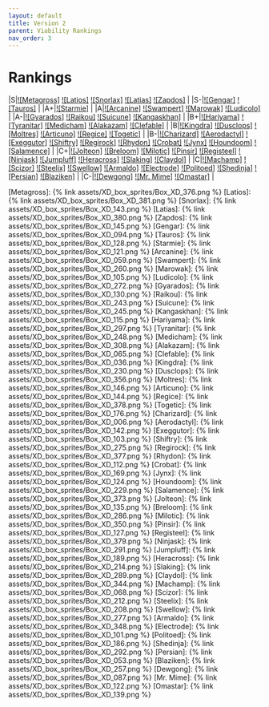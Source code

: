 ```yaml
---
layout: default
title: Version 2
parent: Viability Rankings
nav_order: 3
---
```


# Rankings

|S|[![Metagross]](https://bulbapedia.bulbagarden.net/wiki/Metagross_(Pok%C3%A9mon)) [![Latios]](https://bulbapedia.bulbagarden.net/wiki/Latios_(Pok%C3%A9mon)) [![Snorlax]](https://bulbapedia.bulbagarden.net/wiki/Snorlax_(Pok%C3%A9mon)) [![Latias]](https://bulbapedia.bulbagarden.net/wiki/Latias_(Pok%C3%A9mon)) [![Zapdos]](https://bulbapedia.bulbagarden.net/wiki/Zapdos_(Pok%C3%A9mon)) |
|S-|[![Gengar]](https://bulbapedia.bulbagarden.net/wiki/Gengar_(Pok%C3%A9mon)) [![Tauros]](https://bulbapedia.bulbagarden.net/wiki/Tauros_(Pok%C3%A9mon)) |
|A+|[![Starmie]](https://bulbapedia.bulbagarden.net/wiki/Starmie_(Pok%C3%A9mon)) |
|A|[![Arcanine]](https://bulbapedia.bulbagarden.net/wiki/Arcanine_(Pok%C3%A9mon)) [![Swampert]](https://bulbapedia.bulbagarden.net/wiki/Swampert_(Pok%C3%A9mon)) [![Marowak]](https://bulbapedia.bulbagarden.net/wiki/Marowak_(Pok%C3%A9mon)) [![Ludicolo]](https://bulbapedia.bulbagarden.net/wiki/Ludicolo_(Pok%C3%A9mon)) |
|A-|[![Gyarados]](https://bulbapedia.bulbagarden.net/wiki/Gyarados_(Pok%C3%A9mon)) [![Raikou]](https://bulbapedia.bulbagarden.net/wiki/Raikou_(Pok%C3%A9mon)) [![Suicune]](https://bulbapedia.bulbagarden.net/wiki/Suicune_(Pok%C3%A9mon)) [![Kangaskhan]](https://bulbapedia.bulbagarden.net/wiki/Kangaskhan_(Pok%C3%A9mon)) |
|B+|[![Hariyama]](https://bulbapedia.bulbagarden.net/wiki/Hariyama_(Pok%C3%A9mon)) [![Tyranitar]](https://bulbapedia.bulbagarden.net/wiki/Tyranitar_(Pok%C3%A9mon)) [![Medicham]](https://bulbapedia.bulbagarden.net/wiki/Medicham_(Pok%C3%A9mon)) [![Alakazam]](https://bulbapedia.bulbagarden.net/wiki/Alakazam_(Pok%C3%A9mon)) [![Clefable]](https://bulbapedia.bulbagarden.net/wiki/Clefable_(Pok%C3%A9mon)) |
|B|[![Kingdra]](https://bulbapedia.bulbagarden.net/wiki/Kingdra_(Pok%C3%A9mon)) [![Dusclops]](https://bulbapedia.bulbagarden.net/wiki/Dusclops_(Pok%C3%A9mon)) [![Moltres]](https://bulbapedia.bulbagarden.net/wiki/Moltres_(Pok%C3%A9mon)) [![Articuno]](https://bulbapedia.bulbagarden.net/wiki/Articuno_(Pok%C3%A9mon)) [![Regice]](https://bulbapedia.bulbagarden.net/wiki/Regice_(Pok%C3%A9mon)) [![Togetic]](https://bulbapedia.bulbagarden.net/wiki/Togetic_(Pok%C3%A9mon)) |
|B-|[![Charizard]](https://bulbapedia.bulbagarden.net/wiki/Charizard_(Pok%C3%A9mon)) [![Aerodactyl]](https://bulbapedia.bulbagarden.net/wiki/Aerodactyl_(Pok%C3%A9mon)) [![Exeggutor]](https://bulbapedia.bulbagarden.net/wiki/Exeggutor_(Pok%C3%A9mon)) [![Shiftry]](https://bulbapedia.bulbagarden.net/wiki/Shiftry_(Pok%C3%A9mon)) [![Regirock]](https://bulbapedia.bulbagarden.net/wiki/Regirock_(Pok%C3%A9mon)) [![Rhydon]](https://bulbapedia.bulbagarden.net/wiki/Rhydon_(Pok%C3%A9mon)) [![Crobat]](https://bulbapedia.bulbagarden.net/wiki/Crobat_(Pok%C3%A9mon)) [![Jynx]](https://bulbapedia.bulbagarden.net/wiki/Jynx_(Pok%C3%A9mon)) [![Houndoom]](https://bulbapedia.bulbagarden.net/wiki/Houndoom_(Pok%C3%A9mon)) [![Salamence]](https://bulbapedia.bulbagarden.net/wiki/Salamence_(Pok%C3%A9mon)) |
|C+|[![Jolteon]](https://bulbapedia.bulbagarden.net/wiki/Jolteon_(Pok%C3%A9mon)) [![Breloom]](https://bulbapedia.bulbagarden.net/wiki/Breloom_(Pok%C3%A9mon)) [![Milotic]](https://bulbapedia.bulbagarden.net/wiki/Milotic_(Pok%C3%A9mon)) [![Pinsir]](https://bulbapedia.bulbagarden.net/wiki/Pinsir_(Pok%C3%A9mon)) [![Registeel]](https://bulbapedia.bulbagarden.net/wiki/Registeel_(Pok%C3%A9mon)) [![Ninjask]](https://bulbapedia.bulbagarden.net/wiki/Ninjask_(Pok%C3%A9mon)) [![Jumpluff]](https://bulbapedia.bulbagarden.net/wiki/Jumpluff_(Pok%C3%A9mon)) [![Heracross]](https://bulbapedia.bulbagarden.net/wiki/Heracross_(Pok%C3%A9mon)) [![Slaking]](https://bulbapedia.bulbagarden.net/wiki/Slaking_(Pok%C3%A9mon)) [![Claydol]](https://bulbapedia.bulbagarden.net/wiki/Claydol_(Pok%C3%A9mon)) |
|C|[![Machamp]](https://bulbapedia.bulbagarden.net/wiki/Machamp_(Pok%C3%A9mon)) [![Scizor]](https://bulbapedia.bulbagarden.net/wiki/Scizor_(Pok%C3%A9mon)) [![Steelix]](https://bulbapedia.bulbagarden.net/wiki/Steelix_(Pok%C3%A9mon)) [![Swellow]](https://bulbapedia.bulbagarden.net/wiki/Swellow_(Pok%C3%A9mon)) [![Armaldo]](https://bulbapedia.bulbagarden.net/wiki/Armaldo_(Pok%C3%A9mon)) [![Electrode]](https://bulbapedia.bulbagarden.net/wiki/Electrode_(Pok%C3%A9mon)) [![Politoed]](https://bulbapedia.bulbagarden.net/wiki/Politoed_(Pok%C3%A9mon)) [![Shedinja]](https://bulbapedia.bulbagarden.net/wiki/Shedinja_(Pok%C3%A9mon)) [![Persian]](https://bulbapedia.bulbagarden.net/wiki/Persian_(Pok%C3%A9mon)) [![Blaziken]](https://bulbapedia.bulbagarden.net/wiki/Blaziken_(Pok%C3%A9mon)) |
|C-|[![Dewgong]](https://bulbapedia.bulbagarden.net/wiki/Dewgong_(Pok%C3%A9mon)) [![Mr. Mime]](https://bulbapedia.bulbagarden.net/wiki/Mr._Mime_(Pok%C3%A9mon)) [![Omastar]](https://bulbapedia.bulbagarden.net/wiki/Omastar_(Pok%C3%A9mon)) |

[Metagross]: {% link assets/XD_box_sprites/Box_XD_376.png %}
[Latios]: {% link assets/XD_box_sprites/Box_XD_381.png %}
[Snorlax]: {% link assets/XD_box_sprites/Box_XD_143.png %}
[Latias]: {% link assets/XD_box_sprites/Box_XD_380.png %}
[Zapdos]: {% link assets/XD_box_sprites/Box_XD_145.png %}
[Gengar]: {% link assets/XD_box_sprites/Box_XD_094.png %}
[Tauros]: {% link assets/XD_box_sprites/Box_XD_128.png %}
[Starmie]: {% link assets/XD_box_sprites/Box_XD_121.png %}
[Arcanine]: {% link assets/XD_box_sprites/Box_XD_059.png %}
[Swampert]: {% link assets/XD_box_sprites/Box_XD_260.png %}
[Marowak]: {% link assets/XD_box_sprites/Box_XD_105.png %}
[Ludicolo]: {% link assets/XD_box_sprites/Box_XD_272.png %}
[Gyarados]: {% link assets/XD_box_sprites/Box_XD_130.png %}
[Raikou]: {% link assets/XD_box_sprites/Box_XD_243.png %}
[Suicune]: {% link assets/XD_box_sprites/Box_XD_245.png %}
[Kangaskhan]: {% link assets/XD_box_sprites/Box_XD_115.png %}
[Hariyama]: {% link assets/XD_box_sprites/Box_XD_297.png %}
[Tyranitar]: {% link assets/XD_box_sprites/Box_XD_248.png %}
[Medicham]: {% link assets/XD_box_sprites/Box_XD_308.png %}
[Alakazam]: {% link assets/XD_box_sprites/Box_XD_065.png %}
[Clefable]: {% link assets/XD_box_sprites/Box_XD_036.png %}
[Kingdra]: {% link assets/XD_box_sprites/Box_XD_230.png %}
[Dusclops]: {% link assets/XD_box_sprites/Box_XD_356.png %}
[Moltres]: {% link assets/XD_box_sprites/Box_XD_146.png %}
[Articuno]: {% link assets/XD_box_sprites/Box_XD_144.png %}
[Regice]: {% link assets/XD_box_sprites/Box_XD_378.png %}
[Togetic]: {% link assets/XD_box_sprites/Box_XD_176.png %}
[Charizard]: {% link assets/XD_box_sprites/Box_XD_006.png %}
[Aerodactyl]: {% link assets/XD_box_sprites/Box_XD_142.png %}
[Exeggutor]: {% link assets/XD_box_sprites/Box_XD_103.png %}
[Shiftry]: {% link assets/XD_box_sprites/Box_XD_275.png %}
[Regirock]: {% link assets/XD_box_sprites/Box_XD_377.png %}
[Rhydon]: {% link assets/XD_box_sprites/Box_XD_112.png %}
[Crobat]: {% link assets/XD_box_sprites/Box_XD_169.png %}
[Jynx]: {% link assets/XD_box_sprites/Box_XD_124.png %}
[Houndoom]: {% link assets/XD_box_sprites/Box_XD_229.png %}
[Salamence]: {% link assets/XD_box_sprites/Box_XD_373.png %}
[Jolteon]: {% link assets/XD_box_sprites/Box_XD_135.png %}
[Breloom]: {% link assets/XD_box_sprites/Box_XD_286.png %}
[Milotic]: {% link assets/XD_box_sprites/Box_XD_350.png %}
[Pinsir]: {% link assets/XD_box_sprites/Box_XD_127.png %}
[Registeel]: {% link assets/XD_box_sprites/Box_XD_379.png %}
[Ninjask]: {% link assets/XD_box_sprites/Box_XD_291.png %}
[Jumpluff]: {% link assets/XD_box_sprites/Box_XD_189.png %}
[Heracross]: {% link assets/XD_box_sprites/Box_XD_214.png %}
[Slaking]: {% link assets/XD_box_sprites/Box_XD_289.png %}
[Claydol]: {% link assets/XD_box_sprites/Box_XD_344.png %}
[Machamp]: {% link assets/XD_box_sprites/Box_XD_068.png %}
[Scizor]: {% link assets/XD_box_sprites/Box_XD_212.png %}
[Steelix]: {% link assets/XD_box_sprites/Box_XD_208.png %}
[Swellow]: {% link assets/XD_box_sprites/Box_XD_277.png %}
[Armaldo]: {% link assets/XD_box_sprites/Box_XD_348.png %}
[Electrode]: {% link assets/XD_box_sprites/Box_XD_101.png %}
[Politoed]: {% link assets/XD_box_sprites/Box_XD_186.png %}
[Shedinja]: {% link assets/XD_box_sprites/Box_XD_292.png %}
[Persian]: {% link assets/XD_box_sprites/Box_XD_053.png %}
[Blaziken]: {% link assets/XD_box_sprites/Box_XD_257.png %}
[Dewgong]: {% link assets/XD_box_sprites/Box_XD_087.png %}
[Mr. Mime]: {% link assets/XD_box_sprites/Box_XD_122.png %}
[Omastar]: {% link assets/XD_box_sprites/Box_XD_139.png %}